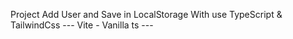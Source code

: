 Project Add User and Save in LocalStorage With use TypeScript & TailwindCss --- Vite - Vanilla ts ---